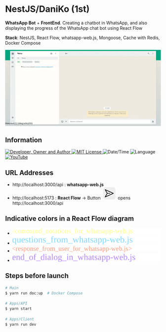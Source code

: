 # NestJS/DaniKo (1st)
**WhatsApp Bot** + **FrontEnd**. Creating a chatbot in WhatsApp, and also displaying the progress of the WhatsApp chat bot using React Flow

**Stack**: NestJS, React Flow, whatsapp-web.js, Mongoose, Cache with Redis, Docker Compose

![](result.gif)

## Information
<div id="information" align="left">
  <a href="https://github.com/MoguchiyDD" target="_blank">
    <img alt="Developer, Owner and Author" src="https://img.shields.io/badge/Developer,%20Owner%20and%20Author-МогучийДД%20(MoguchiyDD)-FF4F1E?style=for-the-badge" />
  </a>
  <a href="../../../LICENSE" target="_blank">
    <img alt="MIT License" src="https://img.shields.io/badge/License-MIT%20License-6A1B9A?style=for-the-badge" />
  </a>
  <img alt="Date/Time" src="https://img.shields.io/badge/Date/Time-~2 Days-F9A825?style=for-the-badge" />
  <img alt="Language" src="https://img.shields.io/badge/Language-Russian-00897b?style=for-the-badge" />
  <a href="https://youtu.be/TbRWnpPTJTc" target="_blank">
    <img alt="YouTube" src="https://img.shields.io/badge/Result-YouTube-FF0000?style=for-the-badge" />
  </a>
</div>

## URL Addresses
- http://localhost:3000/api : **whatsapp-web.js**
- http://localhost:5173 : **React Flow** → Button&nbsp;&nbsp;![](images/btn_whatsapp-web.js.svg)&nbsp;&nbsp;opens http://localhost:3000/api

## Indicative colors in a React Flow diagram
- ![](images/commands_whatsapp-web.js.svg)
- ![](images/questions_whatsapp-web.js.svg)
- ![](images/answers_whatsapp-web.js.svg)
- ![](images/ends_whatsapp-web.js.svg)

## Steps before launch
```Bash
# Main
$ yarn run doc:up  # Docker Compose

# Apps/API
$ yarn start

# Apps/Client
$ yarn run dev
```
